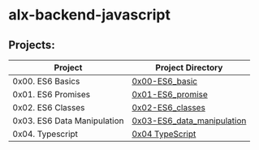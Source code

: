 # alx-backend-javascript
## Projects:
| Project | Project Directory |
|---------|-------------------|
| 0x00. ES6 Basics | [0x00-ES6_basic](https://github.com/deelykos/alx-backend-javascript/tree/master/0x00-ES6_basic) |
| 0x01. ES6 Promises | [0x01-ES6_promise](https://github.com/deelykos/alx-backend-javascript/tree/master/0x01-ES6_promise) |
| 0x02. ES6 Classes | [0x02-ES6_classes](https://github.com/deelykos/alx-backend-javascript/tree/master/0x02-ES6_classes) |
| 0x03. ES6 Data Manipulation | [0x03-ES6_data_manipulation](https://github.com/deelykos/alx-backend-javascript/tree/master/0x03-ES6_data_manipulation) |
| 0x04. Typescript | [0x04 TypeScript](https://github.com/deelykos/alx-backend-javascript/tree/master/0x04-TypeScript) |
